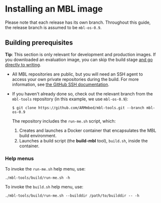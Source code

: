 # Installing an MBL image

Please note that each release has its own branch. Throughout this guide, the release branch is assumed to be `mbl-os-0.9`.

## Building prerequisites

<span class="tips">**Tip**: This section is only relevant for development and production images. If you downloaded an evaluation image, you can skip the build stage [and go directly to writing](../first-image/writing-an-image-to-supported-boards.html).</span>

* All MBL repositories are public, but you will need an SSH agent to access your own private repositories during the build. For more information, see [the GitHub SSH documentation](https://help.github.com/articles/generating-a-new-ssh-key-and-adding-it-to-the-ssh-agent/).

* If you haven't already done so, check out the relevant branch from the `mbl-tools` repository (in this example, we use `mbl-os-0.9`):

    ```
    $ git clone https://github.com/ARMmbed/mbl-tools.git --branch mbl-os-0.9
    ```

    The repository includes the `run-me.sh` script, which:

    1. Creates and launches a Docker container that encapsulates the MBL build environment.
    1. Launches a build script (the **build-mbl** tool), `build.sh`, inside the container.

### Help menus

To invoke the `run-me.sh` help menu, use:

```
./mbl-tools/build/run-me.sh -h
```

To invoke the `build.sh` help menu, use:

```
./mbl-tools/build/run-me.sh --builddir /path/to/builddir -- -h
```
